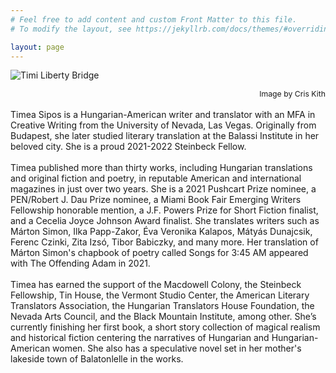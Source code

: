 ```yaml
---
# Feel free to add content and custom Front Matter to this file.
# To modify the layout, see https://jekyllrb.com/docs/themes/#overriding-theme-defaults

layout: page
---
```


![Timi Liberty Bridge](assets/img/main-timi.jpg) 
<div style="font-size:0.875em; text-align:right">Image by Cris Kith</div>

<br/>

<div stype="text-align:justify; text-justify:inter-word;">
Timea Sipos is a Hungarian-American writer and translator with an MFA in Creative Writing from the 
University of Nevada, Las Vegas. Originally from Budapest, she later studied literary translation 
at the Balassi Institute in her beloved city. She is a proud 2021-2022 Steinbeck Fellow.
</div>
<br/>

<div stype="text-align:justify; text-justify:inter-word;">
Timea published more than thirty works, including Hungarian translations and original fiction and 
poetry, in reputable American and international magazines in just over two years. She is a
2021 Pushcart Prize nominee, a PEN/Robert J. Dau Prize nominee, a Miami Book Fair Emerging Writers 
Fellowship honorable mention, a J.F. Powers Prize for Short Fiction finalist, and a Cecelia Joyce 
Johnson Award finalist. She translates writers such as Márton Simon, Ilka Papp-Zakor, Éva Veronika 
Kalapos, Mátyás Dunajcsik, Ferenc Czinki, Zita Izsó, Tibor Babiczky, and many more. Her translation 
of Márton Simon's chapbook of poetry called Songs for 3:45 AM appeared with The Offending Adam in 2021.
</div>
<br/>

<div stype="text-align:justify; text-justify:inter-word;">
Timea has earned the support of the Macdowell Colony, the Steinbeck Fellowship, Tin House, the Vermont 
Studio Center, the American Literary Translators Association, the Hungarian Translators House Foundation, 
the Nevada Arts Council, and the Black Mountain Institute, among other. She’s currently finishing her first 
book, a short story collection of magical realism and historical fiction centering the narratives of 
Hungarian and Hungarian-American women. She also has a speculative novel set in her mother's lakeside
town of Balatonlelle in the works. 
</div>
<br/>
